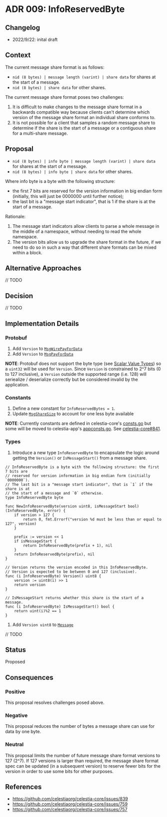 # ADR 009: InfoReservedByte

## Changelog

- 2022/9/22: inital draft

## Context

The current message share format is as follows:

- `nid (8 bytes) | message length (varint) | share data` for shares at the start of a message.
- `nid (8 bytes) | share data` for other shares.

The current message share format poses two challenges:

1. It is difficult to make changes to the message share format in a backwards compatible way because clients can't determine which version of the message share format an individual share conforms to.
1. It is not possible for a client that samples a random message share to determine if the share is the start of a message or a contiguous share for a multi-share message.

## Proposal

- `nid (8 bytes) | info byte | message length (varint) | share data` for shares at the start of a message.
- `nid (8 bytes) | info byte | share data` for other shares.

Where info byte is a byte with the following structure:

- the first 7 bits are reserved for the version information in big endian form (initially, this will just be 0000000 until further notice);
- the last bit is a "message start indicator", that is 1 if the share is at the start of a message.

Rationale:

1. The message start indicators allow clients to parse a whole message in the middle of a namespace, without needing to read the whole namespace.
1. The version bits allow us to upgrade the share format in the future, if we need to do so in such a way that different share formats can be mixed within a block.

## Alternative Approaches

// TODO

## Decision

// TODO

## Implementation Details

### Protobuf

1. Add `Version` to [`MsgWirePayForData`](https://github.com/celestiaorg/celestia-app/blob/main/proto/payment/tx.proto#L19)
1. Add `Version` to [`MsgPayForData`](https://github.com/celestiaorg/celestia-app/blob/main/proto/payment/tx.proto#L44)

**NOTE**: Protobuf does not support the byte type (see [Scalar Value Types](https://developers.google.com/protocol-buffers/docs/proto3#scalar)) so a `uint32` will be used for `Version`. Since `Version` is constrained to 2^7 bits (0 to 127 inclusive), a `Version` outside the supported range (i.e. 128) will seriealize / deserialize correctly but be considered invalid by the application.

### Constants

1. Define a new constant for `InfoReservedBytes = 1`.
1. Update [`MsgShareSize`](https://github.com/celestiaorg/celestia-core/blob/v0.34.x-celestia/pkg/consts/consts.go#L26) to account for one less byte available

**NOTE**: Currently constants are defined in celestia-core's [consts.go](https://github.com/celestiaorg/celestia-core/blob/master/pkg/consts/consts.go) but some will be moved to celestia-app's [appconsts.go](https://github.com/celestiaorg/celestia-app/tree/evan/non-interactive-defaults-feature/pkg/appconsts). See [celestia-core#841](https://github.com/celestiaorg/celestia-core/issues/841).

### Types

1. Introduce a new type `InfoReservedByte` to encapsulate the logic around getting the `Version()` or `IsMessageStart()` from a message share.

```golang
// InfoReservedByte is a byte with the following structure: the first 7 bits are
// reserved for version information in big endian form (initially `0000000`).
// The last bit is a "message start indicator", that is `1` if the share is at
// the start of a message and `0` otherwise.
type InfoReservedByte byte

func NewInfoReservedByte(version uint8, isMessageStart bool) (InfoReservedByte, error) {
	if version > 127 {
		return 0, fmt.Errorf("version %d must be less than or equal to 127", version)
	}

	prefix := version << 1
	if isMessageStart {
		return InfoReservedByte(prefix + 1), nil
	}
	return InfoReservedByte(prefix), nil
}

// Version returns the version encoded in this InfoReservedByte.
// Version is expected to be between 0 and 127 (inclusive).
func (i InfoReservedByte) Version() uint8 {
	version := uint8(i) >> 1
	return version
}

// IsMessageStart returns whether this share is the start of a message.
func (i InfoReservedByte) IsMessageStart() bool {
	return uint(i)%2 == 1
}
```

1. Add `Version uint8` to [`Message`](https://github.com/rootulp/celestia-core/blob/master/types/block.go#L1172)

// TODO

## Status

Proposed

## Consequences

### Positive

This proposal resolves challenges posed above.

### Negative

This proposal reduces the number of bytes a message share can use for data by one byte.

### Neutral

This proposal limits the number of future message share format versions to 127 (2^7). If 127 versions is larger than required, the message share format spec can be updated (in a subsequent version) to reserve fewer bits for the version in order to use some bits for other purposes.

## References

- <https://github.com/celestiaorg/celestia-core/issues/839>
- <https://github.com/celestiaorg/celestia-core/issues/759>
- <https://github.com/celestiaorg/celestia-core/issues/757>

